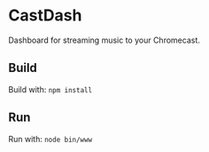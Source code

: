 # CastDash
Dashboard for streaming music to your Chromecast.

## Build
Build with:
``npm install``

## Run
Run with:
``node bin/www``
